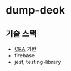 # dump-deok

## 기술 스택

- [CRA](https://create-react-app.dev/) 기반
- firebase
- jest, testing-library

